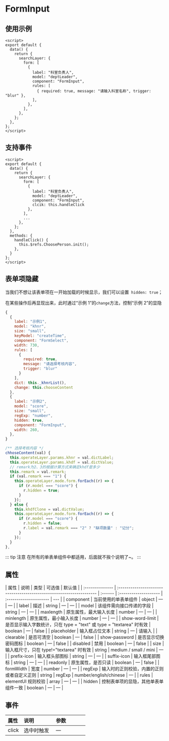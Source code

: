 # FormInput

## 使用示例

```vue
<script>
export default {
  data() {
    return {
      searchLayer: {
        form: [
          {
            label: "科室负责人",
            model: "deptLeader",
            component: "FormInput",
            rules: [
              { required: true, message: "请输入科室名称", trigger: "blur" },
            ],
          },
        ],
      },
    };
  },
};
</script>
```

## 支持事件

```vue
<script>
export default {
  data() {
    return {
      searchLayer: {
        form: [
          {
            label: "科室负责人",
            model: "deptLeader",
            component: "FormInput",
            clcik: this.handleClick
          },
        ],
        ...
      },
    };
  },
  methods: {
    handleClick() {
      this.$refs.ChoosePerson.init();
    },
  }
};
</script>
```

## 表单项隐藏

当我们不想让该表单项在一开始加载的时候显示，我们可以设置` hidden: true`；

在某些操作后再显现出来，此时通过“示例 1”的`change`方法，控制“示例 2”的显隐

```js
{
  {
    label: "示例1",
    model: "khnr",
    size: "small",
    keyModel: "createTime",
    component: "FormSelect",
    width: 730,
    rules: [
      {
        required: true,
        message: "请选择考核内容",
        trigger: "blur"
      }
    ],
    dict: this._khnrList(),
    change: this.chooseContent
  },
  {
    label: "示例2",
    model: "score",
    size: "small",
    regExp: "number",
    hidden: true,
    component: "FormInput",
    width: 260,
  },
}
```

```js
/** 选择考核内容 */
chhoseContent(val) {
  this.operateLayer.params.khnr = val.dictLabel;
  this.operateLayer.params.khdf = val.dictValue;
  // remark为2、3的根据计算方式来确定khdf是多少
  this.remark = val.remark;
  if (val.remark === "1") {
    this.operateLayer.mode.form.forEach((r) => {
      if (r.model === "score") {
        r.hidden = true;
      }
    });
  } else {
    this.khdfClone = val.dictValue;
    this.operateLayer.mode.form.forEach((r) => {
      if (r.model === "score") {
        r.hidden = false;
        r.label = val.remark === "2" ? "缺项数量" : "记分";
      }
    });
  }
},
```

::: tip 注意
在所有的单表单组件中都适用，后面就不挨个说明了~。
:::

## 属性

| 属性            | 说明                                                                 | 类型    | 可选值                | 默认值                 |
| :-------------- | :------------------------------------------------------------------- | :------ | :-------------------- | :--------------------- | --- |
| component       | 当前使用的单表单组件                                                 | object  | —                     | —                      |
| label           | 描述                                                                 | string  | —                     | —                      |
| model           | 该组件需向接口传递的字段                                             | string  | —                     | —                      |
| maxlength       | 原生属性，最大输入长度                                               | number  | —                     | —                      |
| minlength       | 原生属性，最小输入长度                                               | number  | —                     | —                      |
| show-word-limit | 是否显示输入字数统计，只在 type = "text" 或 type = "textarea" 时有效 | boolean | —                     | false                  |
| placeholder     | 输入框占位文本                                                       | string  | —                     | 请输入                 |
| clearable       | 是否可清空                                                           | boolean | —                     | false                  |
| show-password   | 是否显示切换密码图标                                                 | boolean | —                     | false                  |
| disabled        | 禁用                                                                 | boolean | —                     | false                  |
| size            | 输入框尺寸，只在 type!="textarea" 时有效                             | string  | medium / small / mini | —                      |
| prefix-icon     | 输入框头部图标                                                       | string  | —                     | —                      |
| suffix-icon     | 输入框尾部图标                                                       | string  | —                     | —                      |
| readonly        | 原生属性，是否只读                                                   | boolean | —                     | false                  |
| formWidth       | 宽度                                                                 | number  | —                     | —                      |
| regExp          | 输入时的正则校验，内置的正则或者自定义正则                           | string  | regExp                | number/english/chinese | —   |
| rules           | elementUI 规则校验                                                   | array   | —                     | —                      |
| hidden          | 控制表单项的显隐，其他单表单组件一致                                                     | boolean | —                     | —                      |

## 事件

| 属性  | 说明       | 参数 |
| :---- | :--------- | :--- |
| click | 选中时触发 | —    |

<style>
table th:nth-of-type(1) {
    width: 20%;
}
table th:nth-of-type(2) {
    width: 40%;
}
</style>
